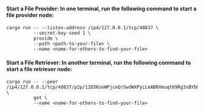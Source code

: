 #### Start a File Provider: In one terminal, run the following command to start a file provider node:

```
cargo run -- --listen-address /ip4/127.0.0.1/tcp/40837 \
          --secret-key-seed 1 \
          provide \
          --path <path-to-your-file> \
          --name <name-for-others-to-find-your-file>
```

#### Start a File Retriever: In another terminal, run the following command to start a file retriever node:

```
cargo run -- --peer /ip4/127.0.0.1/tcp/40837/p2p/12D3KooWPjceQrSwdWXPyLLeABRXmuqt69Rg3sBYbU1Nft9HyQ6X \
          get \
          --name <name-for-others-to-find-your-file>
```
